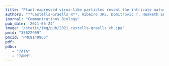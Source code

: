 ```yaml
---
title: "Plant-expressed virus-like particles reveal the intricate maturation process of a eukaryotic virus"
authors: "**Castells-Graells R**, Ribeiro JRS, Domitrovic T, Hesketh EL, Scarff CA, Johnson JE, Ranson NA, Lawson DM, Lomonossoff GP"
journal: "Communications Biology"
pub_date: '2021-05-24'
image: '/static/img/pub/2021_castells-graells_cb.jpg'
pmid: "35622909"
pmcid: "PMC9140965"
pdf: 
pdbs:
   - "7ATA"
   - "7ANM"
---
```

